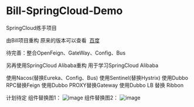 # Bill-SpringCloud-Demo
SpringCloud练手项目

由Bill项目重构
原来的版本可以查看 
[百度](https://github.com/Aliang99/billProject)

待完善：整合OpenFeign、GateWay、Config、Bus

另再使用SpringCloud Alibaba重构
用于学习SpringCloud Alibaba

使用Nacos(替换Eureka、Config、Bus)
使用Sentinel(替换Hystrix)
使用Dubbo RPC替换Feign
使用Dubbo PROXY替换Gateway
使用Dubbo LB 替换 Ribbon

计划待定
组件替换图1：
![image](https://user-images.githubusercontent.com/38972334/151257484-4daa6c34-f0dd-4233-bbd7-b58e6355ef13.png)
组件替换图2：
![image](https://user-images.githubusercontent.com/38972334/151257600-fbaa7e51-fa0d-4af9-8703-6dfb5d9e3730.png)

